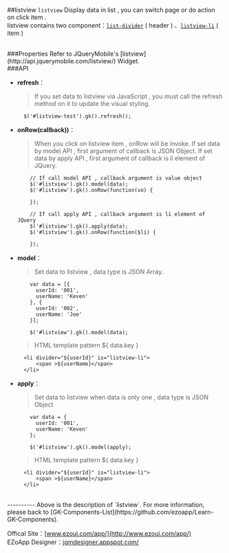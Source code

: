 ##listview
`listview` Display data in list , you can switch page or do action on click item .  
listview contains two component：[`list-divider`](https://github.com/ezoapp/Learn-GK-Components/blob/master/docs/GKComponent-list-divider.md)  ( header ) 、[`listview-li`](https://github.com/ezoapp/Learn-GK-Components/blob/master/docs/GKComponent-listview-li.md) ( item ) 

<br/>
###Properties
Refer to JQueryMobile's [listview](http://api.jquerymobile.com/listview/) Widget.

<br/>
###API

- **refresh**：  
 	> If you set data to listview via JavaScript , you must call the refresh method on it to update the visual styling.

		$('#listview-test').gk().refresh();

- **onRow(callback))**：  
  	> When you click on listview item , onRow will be invoke.
    > If set data by model API , first argument of callback is JSON Object.
    > If set data by apply API , first argument of callback is li element of JQuery.

          // If call model API , callback argument is value object
          $('#listview').gk().model(data);
          $('#listview').gk().onRow(function(vo) {

          });

          // If call apply API , callback argument is li element of JQuery
          $('#listview').gk().apply(data);
          $('#listview').gk().onRow(function($li) {

          });    

- **model**：  
  	> Set data to listview , data type is JSON Array.
            
          var data = [{
            userId: '001',
            userName: 'Keven'
          }, {
            userId: '002',
            userName: 'Joe'
          }];

          $('#listview').gk().model(data);
          
  	> HTML template pattern ${ data.key }
  	
        <li divider="${userId}" is="listview-li">
        	<span >${userName}</span>
        </li>
              

- **apply**：  
  	> Set data to listview when data is only one , data type is JSON Object

          var data = {
            userId: '001',
            userName: 'Keven'
          };

          $('#listview').gk().model(apply);

  	> HTML template pattern ${ data.key }
  	
        <li divider="${userId}" is="listview-li">
        	<span >${userName}</span>
        </li>

<br/>
----------
Above is the description of `listview`. For more information, please back to [GK-Components-List](https://github.com/ezoapp/Learn-GK-Components).

Offical Site：[www.ezoui.com/app/](http://www.ezoui.com/app/)  
EZoApp Designer：[jqmdesigner.appspot.com/](http://jqmdesigner.appspot.com/)  





